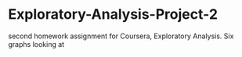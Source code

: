 # Exploratory-Analysis-Project-2
second homework assignment for Coursera, Exploratory Analysis. Six graphs looking at 
